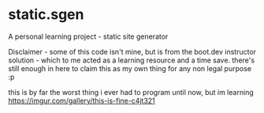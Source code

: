 # static.sgen
A personal learning project  - static site generator


Disclaimer - some of this code isn't mine, but is from the boot.dev instructor solution - which to me acted as a learning resource and a time save.
there's still enough in here to claim this as my own thing for any non legal purpose :p

this is by far the worst thing i ever had to program until now, but im learning 
https://imgur.com/gallery/this-is-fine-c4jt321
